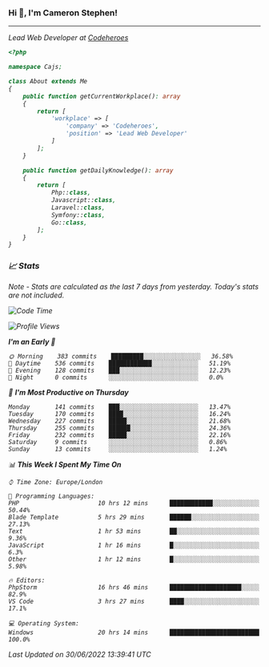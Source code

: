 ### Hi 👋, I'm Cameron Stephen!
<hr>
<p><em>Lead Web Developer at <a href="https://codeheroes.co.uk">Codeheroes</a></p>


```php
<?php

namespace Cajs;

class About extends Me
{
    public function getCurrentWorkplace(): array
    {
        return [
            'workplace' => [
                'company' => 'Codeheroes',
                'position' => 'Lead Web Developer'
            ]
        ];
    }

    public function getDailyKnowledge(): array
    {
        return [
            Php::class,
            Javascript::class,
            Laravel::class,
            Symfony::class,
            Go::class,
        ];
    }
}
```

### 📈 Stats
<p><em>Note - Stats are calculated as the last 7 days from yesterday. Today's stats are not included.</em></p>


<!--START_SECTION:waka-->
![Code Time](http://img.shields.io/badge/Code%20Time-2%2C981%20hrs%2034%20mins-blue)

![Profile Views](http://img.shields.io/badge/Profile%20Views-0-blue)

**I'm an Early 🐤** 

```text
🌞 Morning    383 commits    █████████░░░░░░░░░░░░░░░░   36.58% 
🌆 Daytime    536 commits    ████████████░░░░░░░░░░░░░   51.19% 
🌃 Evening    128 commits    ███░░░░░░░░░░░░░░░░░░░░░░   12.23% 
🌙 Night      0 commits      ░░░░░░░░░░░░░░░░░░░░░░░░░   0.0%

```
📅 **I'm Most Productive on Thursday** 

```text
Monday       141 commits    ███░░░░░░░░░░░░░░░░░░░░░░   13.47% 
Tuesday      170 commits    ████░░░░░░░░░░░░░░░░░░░░░   16.24% 
Wednesday    227 commits    █████░░░░░░░░░░░░░░░░░░░░   21.68% 
Thursday     255 commits    ██████░░░░░░░░░░░░░░░░░░░   24.36% 
Friday       232 commits    █████░░░░░░░░░░░░░░░░░░░░   22.16% 
Saturday     9 commits      ░░░░░░░░░░░░░░░░░░░░░░░░░   0.86% 
Sunday       13 commits     ░░░░░░░░░░░░░░░░░░░░░░░░░   1.24%

```


📊 **This Week I Spent My Time On** 

```text
⌚︎ Time Zone: Europe/London

💬 Programming Languages: 
PHP                      10 hrs 12 mins      ████████████░░░░░░░░░░░░░   50.44% 
Blade Template           5 hrs 29 mins       ██████░░░░░░░░░░░░░░░░░░░   27.13% 
Text                     1 hr 53 mins        ██░░░░░░░░░░░░░░░░░░░░░░░   9.36% 
JavaScript               1 hr 16 mins        █░░░░░░░░░░░░░░░░░░░░░░░░   6.3% 
Other                    1 hr 12 mins        █░░░░░░░░░░░░░░░░░░░░░░░░   5.98%

🔥 Editors: 
PhpStorm                 16 hrs 46 mins      ████████████████████░░░░░   82.9% 
VS Code                  3 hrs 27 mins       ████░░░░░░░░░░░░░░░░░░░░░   17.1%

💻 Operating System: 
Windows                  20 hrs 14 mins      █████████████████████████   100.0%

```


 Last Updated on 30/06/2022 13:39:41 UTC
<!--END_SECTION:waka-->
